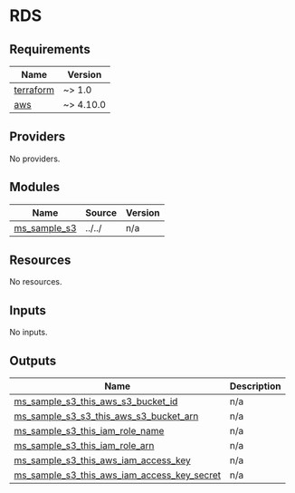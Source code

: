 # RDS

<!-- BEGINNING OF PRE-COMMIT-TERRAFORM DOCS HOOK -->
## Requirements

| Name | Version |
|------|---------|
| <a name="requirement_terraform"></a> [terraform](#requirement\_terraform) | ~> 1.0 |
| <a name="requirement_aws"></a> [aws](#requirement\_aws) | ~> 4.10.0 |

## Providers

No providers.

## Modules

| Name | Source | Version |
|------|--------|---------|
| <a name="module_ms_sample_s3"></a> [ms\_sample\_s3](#module\_ms\_sample\_s3) | ../../ | n/a |

## Resources

No resources.

## Inputs

No inputs.

## Outputs

| Name | Description |
|------|-------------|
| <a name="output_ms_sample_s3_this_aws_s3_bucket_id"></a> [ms\_sample\_s3\_this\_aws\_s3\_bucket\_id](#output\_ms\_sample\_s3\_this\_aws\_s3\_bucket\_id) | n/a |
| <a name="output_ms_sample_s3_s3_this_aws_s3_bucket_arn"></a> [ms\_sample\_s3\_s3\_this\_aws\_s3\_bucket\_arn](#output\_ms\_sample\_s3\_s3\_this\_aws\_s3\_bucket\_arn) | n/a |
| <a name="output_ms_sample_s3_this_iam_role_name"></a> [ms\_sample\_s3\_this\_iam\_role\_name](#output\_ms\_sample\_s3\_this\_iam\_role\_name) | n/a |
| <a name="output_ms_sample_s3_this_iam_role_arn"></a> [ms\_sample\_s3\_this\_iam\_role\_arn](#output\_ms\_sample\_s3\_this\_iam\_role\_arn) | n/a |
| <a name="output_ms_sample_s3_this_aws_iam_access_key"></a> [ms\_sample\_s3\_this\_aws\_iam\_access\_key](#output\_ms\_sample\_s3\_this\_aws\_iam\_access\_key) | n/a |
| <a name="output_ms_sample_s3_this_aws_iam_access_key_secret"></a> [ms\_sample\_s3\_this\_aws\_iam\_access\_key\_secret](#output\_ms\_sample\_s3\_this\_aws\_iam\_access\_key\_secret) | n/a |

<!-- END OF PRE-COMMIT-TERRAFORM DOCS HOOK -->
